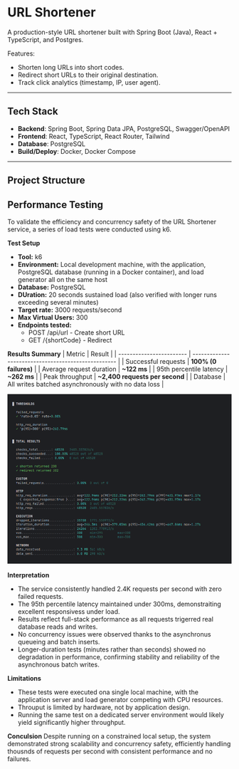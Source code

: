 # URL Shortener

A production-style URL shortener built with Spring Boot (Java), React + TypeScript, and Postgres.

Features:
- Shorten long URLs into short codes.
- Redirect short URLs to their original destination.
- Track click analytics (timestamp, IP, user agent).

---

## Tech Stack
- **Backend**: Spring Boot, Spring Data JPA, PostgreSQL, Swagger/OpenAPI
- **Frontend**: React, TypeScript, React Router, Tailwind
- **Database**: PostgreSQL
- **Build/Deploy**: Docker, Docker Compose

---

## Project Structure


## Performance Testing
To validate the efficiency and concurrency safety of the URL Shortener service, a series of load tests were conducted using k6.

**Test Setup**
- **Tool:** k6
- **Environment:** Local development machine, with the application, PostgreSQL database (running in a Docker container), and load generator all on the same host
- **Database:**  PostgreSQL
- **DUration:** 20 seconds sustained load (also verified with longer runs exceeding several minutes)
- **Target rate:** 3000 requests/second
- **Max Virtual Users:** 300
- **Endpoints tested:**
  - POST /api/url - Create short URL
  - GET /{shortCode} - Redirect

**Results Summary**
| Metric                   | Result                                              |
| ------------------------ | --------------------------------------------------- |
| Successful requests      | **100% (0 failures)**                               |
| Average request duration | **~122 ms**                                         |
| 95th percentile latency  | **~262 ms**                                         |
| Peak throughput          | **~2,400 requests per second**                      |
| Database                 | All writes batched asynchronously with no data loss |

![Performance Test](screenshots/performance_test_screenshot.png)

**Interpretation**
- The service consistently handled 2.4K requests per second with zero failed requests.
- The 95th percentile latency maintained under 300ms, demonstraiting excellent responsivess under load.
- Results reflect full-stack performance as all requests trigerred real database reads and writes.
- No concurrency issues were observed thanks to the asynchronus queueing and batch inserts.
- Longer-duration tests (minutes rather than seconds) showed no degradation in performance, confirming stability and reliability of the asynchronous batch writes.

**Limitations**
- These tests were executed ona single local machine, with the application server and load generator competing with CPU resources.
- Throuput is limited by hardware, not by application design.
- Running the same test on a dedicated server environment would likely yield significantly higher throughput.

**Conculsion**
Despite running on a constrained local setup, the system demonstrated strong scalability and concurrency safety, efficiently handling thousnds of requests per second with consistent performance and no failures.



